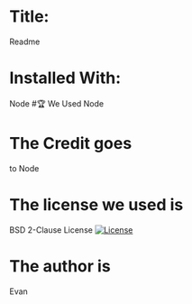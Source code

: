 
# Title: 
Readme
# Installed With:
Node
#🏆 We Used 
Node
# The Credit goes
to
Node 
# The license we used is
BSD 2-Clause License
[![License](https://img.shields.io/badge/License-BSD%202--Clause-orange.svg)](https://opensource.org/licenses/BSD-2-Clause)

# The author is 
Evan
